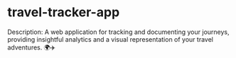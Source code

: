 # travel-tracker-app
Description: A web application for tracking and documenting your journeys, providing insightful analytics and a visual representation of your travel adventures. 🌍✈️
